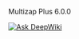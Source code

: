 

Multizap Plus 6.0.0



[![Ask DeepWiki](https://deepwiki.com/badge.svg)](https://deepwiki.com/nickobaro/whatsinstal-comp)

